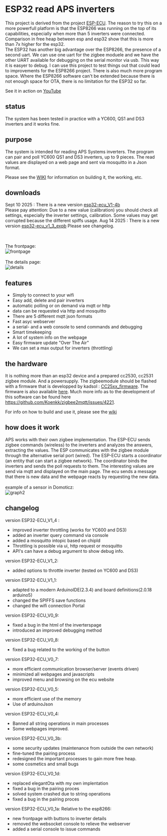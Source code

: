 # ESP32 read APS inverters
This project is derived from the project [ESP-ECU](https://github.com/patience4711/read-APSystems-YC600-QS1-DS3). The reason to try this on a more powerfull platform is that the ESP8266 was running on the top of its capabilities,
especially when more than 5 inverters were connected. Comparison in free heap between esp and esp32 show that this is more than 7x higher for the esp32.<br>
The ESP32 has another big advantage over the ESP8266, the presence of a second uart. We can use one uart for the zigbee moduele and we have the other UART available for debugging on the serial monitor via usb. This way it is easyer to debug. I can use this project to test things out that could lead to improvements for the ESP8266 project.
There is also much more program space. Where the ESP8266 software can't be extended because there is not enough space for OTA, there is no limitation for the ESP32 so far.

See it in action on [YouTube](https://youtu.be/WKFVQ6d8KhQ)

## status ##
The system has been tested in practice with a YC600, QS1 and DS3 inverters and it works fine. 

## purpose ##
The system is intended for reading APS Systems inverters. The program can pair and poll YC600 QS1 and DS3 inverters, up to 9 pieces. The read values are displayed on a web page and sent via mosquitto in a Json format.

Please see the <a href='https://github.com/patience4711/ESP32-read-APS-inverters/wiki'>WIKI</a> for information on building it, the working, etc. 

## downloads
Sept 10 2025  : There is a new version [esp32-ecu_V1-4b](https://github.com/patience4711/ESP32-read-APS-inverters/blob/main/ESP32_ECU_v1_4b.bin)<br>
Please pay attention: Due to a new value (calibration) you should check all settings, especially the inverter settings, calibration. Some values may get corrupted because the different spiffs usage.
Aug 14 2025 : There is a new version [esp32-ecu_v1_3_expb](https://github.com/patience4711/ESP32-read-APS-inverters/blob/main/ESP32_ECU_v1_3_expb.bin)
Please see changelog.

<br><br>
The frontpage:<br>
![frontpage](https://user-images.githubusercontent.com/12282915/229239150-05f6d29d-7620-4363-94fc-787b09d11fad.jpg)
<br><br>The details page:<br>
![details](https://github.com/user-attachments/assets/db17c692-f8a6-420a-94f1-a9f16b8cd3de)


## features
- Simply to connect to your wifi
- Easy add, delete and pair inverters
- automatic polling or on demand via mqtt or http
- data can be requested via http and mosquitto
- There are 5 different mqtt json formats
- Fast asyc webserver
- a serial- and a web console to send commands and debugging
- Smart timekeeping
- A lot of system info on the webpage
- Easy firmware update "Over The Air"
- We can set a max output for inverters (throttling)

## the hardware
It is nothing more than an esp32 device and a prepared cc2530, cc2531 zigbee module. And a powersupply.
The zigbeemodule should be flashed with a firmware that is developped by kadsol : [CC25xx_firmware](https://github.com/Koenkk/zigbee2mqtt/files/10193677/discord-09-12-2022.zip). The firmware is also available [here](https://github.com/patience4711/read-APSystems-YC600-QS1-DS3/blob/main/cc25xx_firmware.zip). Much more info as to the development of this software can be found here https://github.com/Koenkk/zigbee2mqtt/issues/4221.

For info on how to build and use it, please see the [wiki](https://github.com/patience4711/ESP32-read-APS-inverters/wiki)

## how does it work
APS works with their own zigbee implementation. The ESP-ECU sends zigbee commands (wireless) to the inverters and analyzes the answers, extracting the values. 
The ESP communicates with the zigbee module through the alternative serial port (wired).
The ESP-ECU starts a coordinator (an entity that can start a zigbee network). The coordinator binds the inverters and sends the poll requests to them.
The interesting values are send via mqtt and displayed on the main page. The ecu sends a message that there is new data and the webpage reacts by requesting
the new data.
<br><br> example of a sensor in Domoticz:<br>
![graph2](https://user-images.githubusercontent.com/12282915/139062602-71e92216-9703-4fc4-acc6-fabf544c4ffd.jpg)


## changelog ##
version ESP32-ECU_V1_4 :
* improved inverter throttling (works for YC600 and DS3)
* added an inverter query command via console
* added a mosquitto intopic based on chipId
* Throttling is possible via ui, http request or mosquitto
* API's can have a debug argument to show debug info.
  
version ESP32-ECU_V1_2:
* added options to throttle inverter (tested on YC600 and DS3)

version ESP32-ECU_V1_1:
* adapted to a modern ArduinoIDE(2.3.4) and board definitions(2.0.18 arduino5)
* changed the SPIFFS save functions
* changed the wifi connection Portal

version ESP32-ECU_V0_9:
* fixed a bug in the html of the inverterspage
* introduced an improved debugging method

version ESP32-ECU_V0_8:
* fixed a bug related to the working of the button
  
version ESP32-ECU_V0_7:
* more efficient communication browser/server (events driven)
* minimized all webpages and javascripts
* improved menu and browsing on the ecu website
  
version ESP32-ECU_V0_5:
* more efficient use of the memory
* Use of arduinoJson
  
version ESP32-ECU_V0_4:
* Banned all string operations in main processes
* Some webpages improved.

version ESP32-ECU_V0_3b:
* some security updates (maintenance from outside the own network)
* fine-tuned the pairing process
* redesigned the important processes to gain more free heap.
* some cosmetics and small bugs

version ESP32-ECU_V0_1d:
* replaced elegantOta with my own implentation
* fixed a bug in the pairing proces
* solved system crashed due to string operations
* fixed a bug in the pairing proces

version ESP32-ECU_V0_1a:
Relative to the esp8266:
* new frontpage with buttons to inverter details 
* removed the websocket console to relieve the webserver
* added a serial console to issue commands
